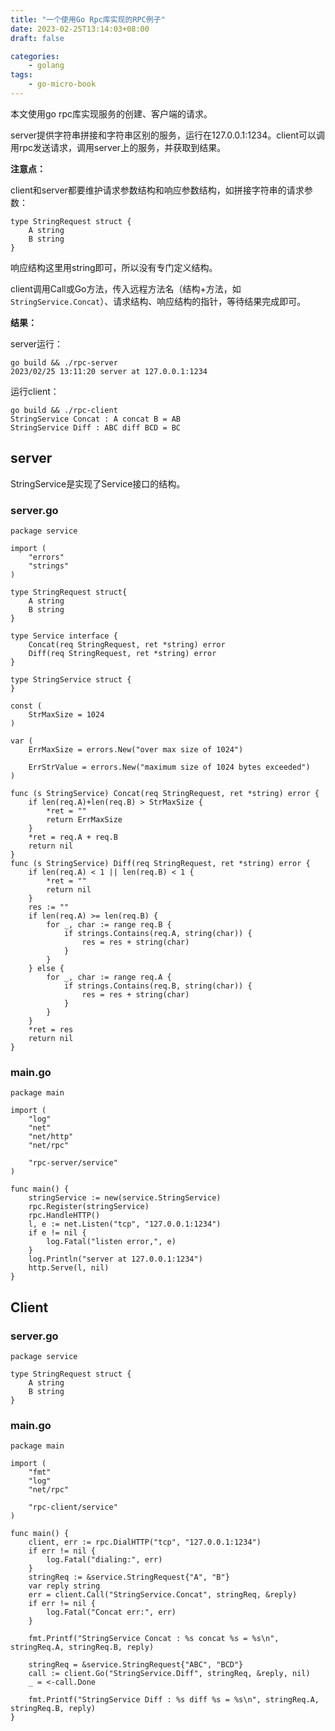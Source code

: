 ```yaml
---
title: "一个使用Go Rpc库实现的RPC例子"
date: 2023-02-25T13:14:03+08:00
draft: false

categories:
    - golang
tags:
    - go-micro-book
---
```


本文使用go rpc库实现服务的创建、客户端的请求。

server提供字符串拼接和字符串区别的服务，运行在127.0.0.1:1234。client可以调用rpc发送请求，调用server上的服务，并获取到结果。

**注意点：**

client和server都要维护请求参数结构和响应参数结构，如拼接字符串的请求参数：

    type StringRequest struct {
        A string
        B string
    }

响应结构这里用string即可，所以没有专门定义结构。

client调用Call或Go方法，传入远程方法名（结构+方法，如`StringService.Concat`）、请求结构、响应结构的指针，等待结果完成即可。

**结果：**

server运行：

    go build && ./rpc-server 
    2023/02/25 13:11:20 server at 127.0.0.1:1234

运行client：

    go build && ./rpc-client
    StringService Concat : A concat B = AB
    StringService Diff : ABC diff BCD = BC

## server

StringService是实现了Service接口的结构。

### server.go

    package service

    import (
        "errors"
        "strings"
    )

    type StringRequest struct{
        A string
        B string
    }

    type Service interface {
        Concat(req StringRequest, ret *string) error
        Diff(req StringRequest, ret *string) error
    }

    type StringService struct {
    }

    const (
        StrMaxSize = 1024
    )

    var (
        ErrMaxSize = errors.New("over max size of 1024")

        ErrStrValue = errors.New("maximum size of 1024 bytes exceeded")
    )

    func (s StringService) Concat(req StringRequest, ret *string) error {
        if len(req.A)+len(req.B) > StrMaxSize {
            *ret = ""
            return ErrMaxSize
        }
        *ret = req.A + req.B
        return nil
    }
    func (s StringService) Diff(req StringRequest, ret *string) error {
        if len(req.A) < 1 || len(req.B) < 1 {
            *ret = ""
            return nil
        }
        res := ""
        if len(req.A) >= len(req.B) {
            for _, char := range req.B {
                if strings.Contains(req.A, string(char)) {
                    res = res + string(char)
                }
            }
        } else {
            for _, char := range req.A {
                if strings.Contains(req.B, string(char)) {
                    res = res + string(char)
                }
            }
        }
        *ret = res
        return nil
    }

### main.go

    package main

    import (
        "log"
        "net"
        "net/http"
        "net/rpc"

        "rpc-server/service"
    )

    func main() {
        stringService := new(service.StringService)
        rpc.Register(stringService)
        rpc.HandleHTTP()
        l, e := net.Listen("tcp", "127.0.0.1:1234")
        if e != nil {
            log.Fatal("listen error,", e)
        }
        log.Println("server at 127.0.0.1:1234")
        http.Serve(l, nil)
    }


## Client

### server.go

    package service

    type StringRequest struct {
        A string
        B string
    }


### main.go

    package main

    import (
        "fmt"
        "log"
        "net/rpc"

        "rpc-client/service"
    )

    func main() {
        client, err := rpc.DialHTTP("tcp", "127.0.0.1:1234")
        if err != nil {
            log.Fatal("dialing:", err)
        }
        stringReq := &service.StringRequest{"A", "B"}
        var reply string
        err = client.Call("StringService.Concat", stringReq, &reply)
        if err != nil {
            log.Fatal("Concat err:", err)
        }

        fmt.Printf("StringService Concat : %s concat %s = %s\n", stringReq.A, stringReq.B, reply)

        stringReq = &service.StringRequest{"ABC", "BCD"}
        call := client.Go("StringService.Diff", stringReq, &reply, nil)
        _ = <-call.Done

        fmt.Printf("StringService Diff : %s diff %s = %s\n", stringReq.A, stringReq.B, reply)
    }
